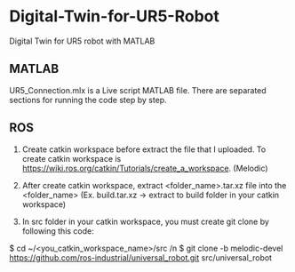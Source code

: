 # Digital-Twin-for-UR5-Robot
Digital Twin for UR5 robot with MATLAB

## MATLAB ##
UR5_Connection.mlx is a Live script MATLAB file. There are separated sections for running the code step by step.

## ROS ##

1. Create catkin workspace before extract the file that I uploaded. To create catkin workspace is https://wiki.ros.org/catkin/Tutorials/create_a_workspace. (Melodic)

2. After create catkin workspace, extract <folder_name>.tar.xz file into the <folder_name> (Ex. build.tar.xz -> extract to build folder in your catkin workspace)

3. In src folder in your catkin workspace, you must create git clone by following this code:

$ cd ~/<you_catkin_workspace_name>/src /n
$ git clone -b melodic-devel https://github.com/ros-industrial/universal_robot.git src/universal_robot 
